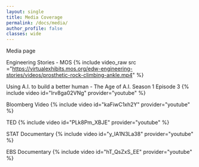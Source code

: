 ```yaml
---
layout: single
title: Media Coverage
permalink: /docs/media/
author_profile: false
classes: wide
---
```


Media page

Engineering Stories - MOS
{% include video_raw src ="https://virtualexhibits.mos.org/edw-engineering-stories/videos/prosthetic-rock-climbing-ankle.mp4" %}


Using A.I. to build a better human - The Age of A.I. Season 1 Episode 3
{% include video id="lrv8ga02VNg" provider="youtube" %}

Bloomberg Video
{% include video id="kaFiwC1xh2Y" provider="youtube" %}

TED
{% include video id="PLk8Pm_XBJE" provider="youtube" %}

STAT Documentary
{% include video id="y_lA1N3La38" provider="youtube" %}

EBS Documentary
{% include video id="hT_QsZxS_EE" provider="youtube" %}
